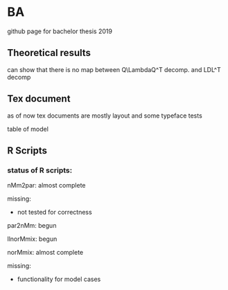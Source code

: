 # BA
github page for bachelor thesis 2019

## Theoretical results

can show that there is no map between Q\LambdaQ^T decomp. and LDL^T decomp

## Tex document
as of now tex documents are mostly layout and some typeface tests

table of model

## R Scripts

### status of R scripts:

nMm2par: almost complete

missing:

* not tested for correctness

par2nMm: begun

llnorMmix: begun

norMmix: almost complete

missing:

* functionality for model cases
